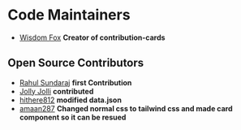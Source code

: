 # Code Maintainers

- [Wisdom Fox](https://github.com/narainkarthikv) **Creator of contribution-cards**

## Open Source Contributors

- [Rahul Sundaraj](https://github.com/rahuldev8) **first Contribution**
- [Jolly Jolli](https://github.com/jollyjolli) **contributed**
- [hithere812](https://github.com/hithere812) **modified data.json**
- [amaan287](https://github.com/amaan287) **Changed normal css to tailwind css and made card component so it can be resued**
